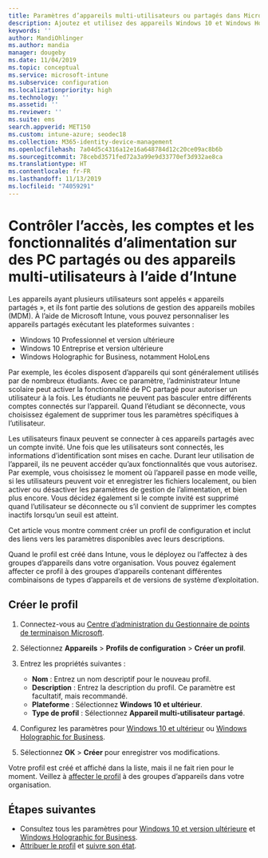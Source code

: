 ```yaml
---
title: Paramètres d’appareils multi-utilisateurs ou partagés dans Microsoft Intune - Azure | Microsoft Docs
description: Ajoutez et utilisez des appareils Windows 10 et Windows Holographic for Business qui sont partagés, ou utilisés par plusieurs utilisateurs dans Microsoft Intune. Découvrez la liste de tous les paramètres, et ce qu’ils font sur les appareils, notamment Microsoft HoloLens. Contrôlez les comptes invités, gérez les comptes et supprimez les comptes inactifs, autorisez ou empêchez l’enregistrement dans le stockage local, définissez les options d’alimentation et de mise en veille, choisissez quand les mises à jour sont installées, et utilisez des appareils dans des environnements de formation dans un profil de configuration d’appareil.
keywords: ''
author: MandiOhlinger
ms.author: mandia
manager: dougeby
ms.date: 11/04/2019
ms.topic: conceptual
ms.service: microsoft-intune
ms.subservice: configuration
ms.localizationpriority: high
ms.technology: ''
ms.assetid: ''
ms.reviewer: ''
ms.suite: ems
search.appverid: MET150
ms.custom: intune-azure; seodec18
ms.collection: M365-identity-device-management
ms.openlocfilehash: 7a04d5c4316a12e16a648784d12c20ce09ac8b6b
ms.sourcegitcommit: 78cebd3571fed72a3a99e9d33770ef3d932ae8ca
ms.translationtype: HT
ms.contentlocale: fr-FR
ms.lasthandoff: 11/13/2019
ms.locfileid: "74059291"
---
```

# <a name="control-access-accounts-and-power-features-on-shared-pc-or-multi-user-devices-using-intune"></a>Contrôler l’accès, les comptes et les fonctionnalités d’alimentation sur des PC partagés ou des appareils multi-utilisateurs à l’aide d’Intune

Les appareils ayant plusieurs utilisateurs sont appelés « appareils partagés », et ils font partie des solutions de gestion des appareils mobiles (MDM). À l’aide de Microsoft Intune, vous pouvez personnaliser les appareils partagés exécutant les plateformes suivantes :

- Windows 10 Professionnel et version ultérieure
- Windows 10 Entreprise et version ultérieure
- Windows Holographic for Business, notamment HoloLens

Par exemple, les écoles disposent d’appareils qui sont généralement utilisés par de nombreux étudiants. Avec ce paramètre, l’administrateur Intune scolaire peut activer la fonctionnalité de PC partagé pour autoriser un utilisateur à la fois. Les étudiants ne peuvent pas basculer entre différents comptes connectés sur l’appareil. Quand l’étudiant se déconnecte, vous choisissez également de supprimer tous les paramètres spécifiques à l’utilisateur.

Les utilisateurs finaux peuvent se connecter à ces appareils partagés avec un compte invité. Une fois que les utilisateurs sont connectés, les informations d’identification sont mises en cache. Durant leur utilisation de l’appareil, ils ne peuvent accéder qu’aux fonctionnalités que vous autorisez. Par exemple, vous choisissez le moment où l’appareil passe en mode veille, si les utilisateurs peuvent voir et enregistrer les fichiers localement, ou bien activer ou désactiver les paramètres de gestion de l’alimentation, et bien plus encore. Vous décidez également si le compte invité est supprimé quand l’utilisateur se déconnecte ou s’il convient de supprimer les comptes inactifs lorsqu’un seuil est atteint.

Cet article vous montre comment créer un profil de configuration et inclut des liens vers les paramètres disponibles avec leurs descriptions.

Quand le profil est créé dans Intune, vous le déployez ou l’affectez à des groupes d’appareils dans votre organisation. Vous pouvez également affecter ce profil à des groupes d’appareils contenant différentes combinaisons de types d’appareils et de versions de système d’exploitation.

## <a name="create-the-profile"></a>Créer le profil

1. Connectez-vous au [Centre d’administration du Gestionnaire de points de terminaison Microsoft](https://go.microsoft.com/fwlink/?linkid=2109431).
2. Sélectionnez **Appareils** > **Profils de configuration** > **Créer un profil**.
3. Entrez les propriétés suivantes :

   - **Nom** : Entrez un nom descriptif pour le nouveau profil.
   - **Description** : Entrez la description du profil. Ce paramètre est facultatif, mais recommandé.
   - **Plateforme** : Sélectionnez **Windows 10 et ultérieur**.
   - **Type de profil** : Sélectionnez **Appareil multi-utilisateur partagé**.

4. Configurez les paramètres pour [Windows 10 et ultérieur](shared-user-device-settings-windows.md) ou [Windows Holographic for Business](shared-user-device-settings-windows-holographic.md).

5. Sélectionnez **OK** > **Créer** pour enregistrer vos modifications.

Votre profil est créé et affiché dans la liste, mais il ne fait rien pour le moment. Veillez à [affecter le profil](device-profile-assign.md) à des groupes d’appareils dans votre organisation.

## <a name="next-steps"></a>Étapes suivantes

- Consultez tous les paramètres pour [Windows 10 et version ultérieure](shared-user-device-settings-windows.md) et [Windows Holographic for Business](shared-user-device-settings-windows-holographic.md).
- [Attribuer le profil](device-profile-assign.md) et [suivre son état](device-profile-monitor.md).
